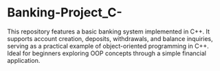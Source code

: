 # Banking-Project_C-
This repository features a basic banking system implemented in C++. It supports account creation, deposits, withdrawals, and balance inquiries, serving as a practical example of object-oriented programming in C++. Ideal for beginners exploring OOP concepts through a simple financial application.
